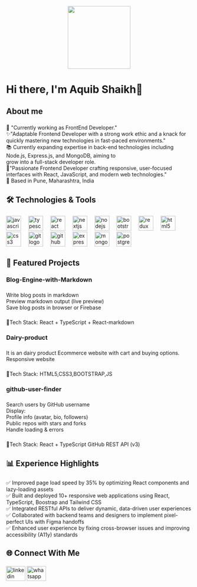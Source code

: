 <div align="center">
  <img height="170" src="https://media.licdn.com/dms/image/v2/D5616AQE__-KMK52vww/profile-displaybackgroundimage-shrink_350_1400/profile-displaybackgroundimage-shrink_350_1400/0/1719980082883?e=1756944000&v=beta&t=CxeZHLpnWDvh2YShYpsPTnuULkksgUcyLdkEDcW4NkU"  />
</div>

###

<h1 align="left">Hi there, I'm Aquib Shaikh👋</h1>

###

<h2 align="left">About me</h2>

###

<p align="left">🔭 "Currently working as FrontEnd Developer."<br>✨"Adaptable Frontend Developer with a strong work ethic and a knack for quickly mastering new technologies in fast-paced environments."<br>📚 Currently expanding expertise in back-end technologies including Node.js, Express.js, and MongoDB, aiming to <br>grow into a full-stack developer role.<br>🎯"Passionate Frontend Developer crafting responsive, user-focused interfaces with React, JavaScript, and modern web technologies."<br>📍 Based in Pune, Maharashtra, India</p>

###

<h2 align="left">🛠️ Technologies & Tools</h2>

###

<div align="left">
  <img src="https://cdn.jsdelivr.net/gh/devicons/devicon/icons/javascript/javascript-original.svg" height="40" alt="javascript logo"  />
  <img width="12" />
  <img src="https://cdn.jsdelivr.net/gh/devicons/devicon/icons/typescript/typescript-original.svg" height="40" alt="typescript logo"  />
  <img width="12" />
  <img src="https://cdn.jsdelivr.net/gh/devicons/devicon/icons/react/react-original.svg" height="40" alt="react logo"  />
  <img width="12" />
  <img src="https://cdn.jsdelivr.net/gh/devicons/devicon/icons/nextjs/nextjs-original.svg" height="40" alt="nextjs logo"  />
  <img width="12" />
  <img src="https://cdn.jsdelivr.net/gh/devicons/devicon/icons/nodejs/nodejs-original.svg" height="40" alt="nodejs logo"  />
  <img width="12" />
  <img src="https://cdn.jsdelivr.net/gh/devicons/devicon/icons/bootstrap/bootstrap-original.svg" height="40" alt="bootstrap logo"  />
  <img width="12" />
  <img src="https://cdn.jsdelivr.net/gh/devicons/devicon/icons/redux/redux-original.svg" height="40" alt="redux logo"  />
  <img width="12" />
  <img src="https://cdn.jsdelivr.net/gh/devicons/devicon/icons/html5/html5-original.svg" height="40" alt="html5 logo"  />
  <img width="12" />
  <img src="https://cdn.jsdelivr.net/gh/devicons/devicon/icons/css3/css3-original.svg" height="40" alt="css3 logo"  />
  <img width="12" />
  <img src="https://cdn.jsdelivr.net/gh/devicons/devicon/icons/git/git-original.svg" height="40" alt="git logo"  />
  <img width="12" />
  <img src="https://cdn.jsdelivr.net/gh/devicons/devicon/icons/github/github-original.svg" height="40" alt="github logo"  />
  <img width="12" />
  <img src="https://cdn.jsdelivr.net/gh/devicons/devicon/icons/express/express-original.svg" height="40" alt="express logo"  />
  <img width="12" />
  <img src="https://cdn.jsdelivr.net/gh/devicons/devicon/icons/mongodb/mongodb-original.svg" height="40" alt="mongodb logo"  />
  <img width="12" />
  <img src="https://cdn.jsdelivr.net/gh/devicons/devicon/icons/postgresql/postgresql-original.svg" height="40" alt="postgresql logo"  />
</div>

###

<h2 align="left">🚀 Featured Projects</h2>

###

<h3 align="left">Blog-Engine-with-Markdown</h3>

###

<p align="left">Write blog posts in markdown<br>Preview markdown output (live preview)<br>Save blog posts in browser or Firebase</p>

###

<p align="left">🔧Tech Stack:  React + TypeScript + React-markdown</p>

###

<h3 align="left">Dairy-product</h3>

###

<p align="left">It is an dairy product Ecommerce website with cart and buying options.<br>Responsive website</p>

###

<p align="left">🔧Tech Stack:  HTML5,CSS3,BOOTSTRAP,JS</p>

###

<h3 align="left">github-user-finder</h3>

###

<p align="left">Search users by GitHub username<br>Display:<br>Profile info (avatar, bio, followers)<br>Public repos with stars and forks<br>Handle loading & errors</p>

###

<p align="left">🔧Tech Stack: React + TypeScript GitHub REST API (v3)</p>

###

<h2 align="left">📊 Experience Highlights</h2>

###

<p align="left">✅ Improved page load speed by 35% by optimizing React components and lazy-loading assets<br>✅ Built and deployed 10+ responsive web applications using React, TypeScript, Boostrap and Tailwind CSS<br>✅ Integrated RESTful APIs to deliver dynamic, data-driven user experiences<br>✅ Collaborated with backend teams and designers to implement pixel-perfect UIs with Figma handoffs<br>✅ Enhanced user experience by fixing cross-browser issues and improving accessibility (A11y) standards</p>

###

<h2 align="left">🌐 Connect With Me</h2>

###

<div align="left">
  <img src="https://raw.githubusercontent.com/maurodesouza/profile-readme-generator/master/src/assets/icons/social/linkedin/default.svg" width="52" height="40" alt="linkedin logo"  />
  <a href="+91 9156790179" target="_blank">
    <img src="https://raw.githubusercontent.com/maurodesouza/profile-readme-generator/master/src/assets/icons/social/whatsapp/default.svg" width="52" height="40" alt="whatsapp logo"  />
  </a>
</div>

###
